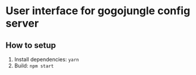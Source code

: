 # User interface for gogojungle config server

## How to setup

1. Install dependencies: `yarn`
2. Build: `npm start`

